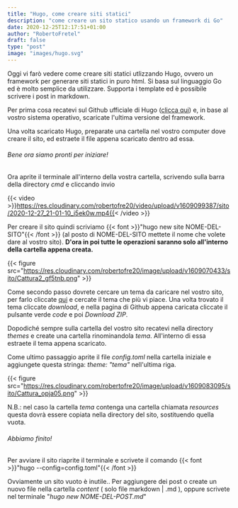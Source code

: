 ```yaml
---
title: "Hugo, come creare siti statici"
description: "come creare un sito statico usando un framework di Go"
date: 2020-12-25T12:17:51+01:00
author: "RobertoFretel"
draft: false
type: "post"
image: "images/hugo.svg"
---
```


Oggi vi farò vedere come creare siti statici utlizzando Hugo, ovvero un framework per generare siti statici in puro html. Si basa sul linguaggio Go ed è molto semplice da utilizzare. Supporta i template ed è possibile scrivere i post in markdown.

Per prima cosa recatevi sul Github ufficiale di Hugo ([clicca qui](https://github.com/gohugoio/hugo/releases)) e, in base al vostro sistema operativo, scaricate l'ultima versione del framework.

Una volta scaricato Hugo, preparate una cartella nel vostro computer dove creare il sito, ed estraete il file appena scaricato dentro ad essa.

###### Bene ora siamo pronti per iniziare!

Ora aprite il terminale all'interno della vostra cartella, scrivendo sulla barra della directory *cmd* e cliccando invio

{{< video >}}https://res.cloudinary.com/robertofre20/video/upload/v1609099387/sito/2020-12-27_21-01-10_i5ek0w.mp4{{< /video >}}

Per creare il sito quindi scriviamo {{< font >}}"hugo new site NOME-DEL-SITO"{{< /font >}} (al posto di NOME-DEL-SITO mettete il nome che volete dare al vostro sito). **D'ora in poi tutte le operazioni saranno solo all'interno della cartella appena creata.**

{{< figure src="https://res.cloudinary.com/robertofre20/image/upload/v1609070433/sito/Cattura2_gf5tnb.png" >}}

Come secondo passo dovrete cercare un tema da caricare nel vostro sito, per farlo cliccate [qui](https://themes.gohugo.io/) e cercate il tema che più vi piace. Una volta trovato il tema cliccate *download*, e nella pagina di Github appena caricata cliccate il pulsante verde *code* e poi *Download ZIP*.

Dopodiché sempre sulla cartella del vostro sito recatevi nella directory *themes* e create una cartella rinominandola *tema*. All'interno di essa estraete il tema appena scaricato.

Come ultimo passaggio aprite il file *config.toml* nella cartella iniziale e aggiungete questa stringa: *theme: "tema"* nell'ultima riga.

{{< figure src="https://res.cloudinary.com/robertofre20/image/upload/v1609083095/sito/Cattura_opja05.png" >}}

N.B.: nel caso la cartella *tema* contenga una cartella chiamata *resources* questa dovrà essere copiata nella directory del sito, sostituendo quella vuota.

###### Abbiamo finito!

Per avviare il sito riaprite il terminale e scrivete il comando {{< font >}}"hugo --config=config.toml"{{< /font >}}

Ovviamente un sito vuoto è inutile.. Per aggiungere dei post o create un nuovo file nella cartella *content* ( solo file markdown | .md ), oppure scrivete nel terminale "*hugo new NOME-DEL-POST.md*"